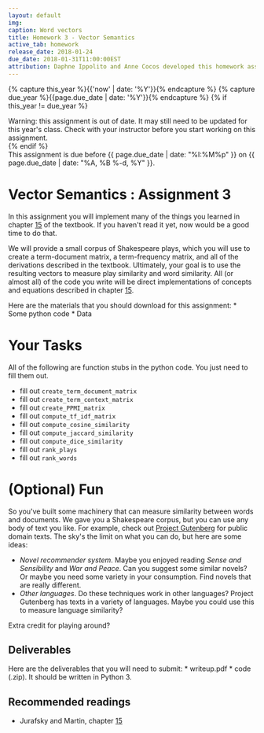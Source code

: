 ```yaml
---
layout: default
img: 
caption: Word vectors    
title: Homework 3 - Vector Semantics
active_tab: homework
release_date: 2018-01-24
due_date: 2018-01-31T11:00:00EST
attribution: Daphne Ippolito and Anne Cocos developed this homework assignment for UPenn's CIS 530 class in Spring 2018.
---
```



<!-- Check whether the assignment is up to date -->
{% capture this_year %}{{'now' | date: '%Y'}}{% endcapture %}
{% capture due_year %}{{page.due_date | date: '%Y'}}{% endcapture %}
{% if this_year != due_year %} 
<div class="alert alert-danger">
Warning: this assignment is out of date.  It may still need to be updated for this year's class.  Check with your instructor before you start working on this assignment.
</div>
{% endif %}
<!-- End of check whether the assignment is up to date -->

<div class="alert alert-info">
This assignment is due before {{ page.due_date | date: "%I:%M%p" }} on {{ page.due_date | date: "%A, %B %-d, %Y" }}.
</div>

Vector Semantics <span class="text-muted">: Assignment 3</span>
=============================================================

In this assignment you will implement many of the things you learned in chapter [15](https://web.stanford.edu/~jurafsky/slp3/15.pdf) of the textbook. If you haven't read it yet, now would be a good time to do that.

We will provide a small corpus of Shakespeare plays, which you will use to create a term-document matrix, a term-frequency matrix, and all of the derivations described in the textbook. Ultimately, your goal is to use the resulting vectors to measure play similarity and word similarity. All (or almost all) of the code you write will be direct implementations of concepts and equations described in chapter [15](https://web.stanford.edu/~jurafsky/slp3/15.pdf).

<div class="alert alert-info" markdown="1">
Here are the materials that you should download for this assignment:
* Some python code
* Data
</div>

Your Tasks
======================
All of the following are function stubs in the python code. You just need to fill them out.

* fill out `create_term_document_matrix`
* fill out `create_term_context_matrix`
* fill out `create_PPMI_matrix`
* fill out `compute_tf_idf_matrix`
* fill out `compute_cosine_similarity`
* fill out `compute_jaccard_similarity`
* fill out `compute_dice_similarity`
* fill out `rank_plays`
* fill out `rank_words`


(Optional) Fun
=======================
So you've built some machinery that can measure similarity between words and documents. We gave you a Shakespeare corpus, but you can use any body of text you like. For example, check out [Project Gutenberg](https://www.gutenberg.org/) for public domain texts. The sky's the limit on what you can do, but here are some ideas:

* *Novel recommender system*. Maybe you enjoyed reading _Sense and Sensibility_ and _War and Peace_. Can you suggest some similar novels? Or maybe you need some variety in your consumption. Find novels that are really different.
* *Other languages*. Do these techniques work in other languages? Project Gutenberg has texts in a variety of languages. Maybe you could use this to measure language similarity?

Extra credit for playing around?


## Deliverables 
<div class="alert alert-warning" markdown="1">
Here are the deliverables that you will need to submit:
* writeup.pdf
* code (.zip). It should be written in Python 3.
</div>

## Recommended readings
* Jurafsky and Martin, chapter [15](https://web.stanford.edu/~jurafsky/slp3/15.pdf)
